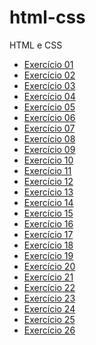 # html-css
 HTML e CSS
- [Exercício 01][1]
- [Exercício 02][2]
- [Exercício 03][3]
- [Exercício 04][4]
- [Exercício 05][5]
- [Exercício 06][6]
- [Exercício 07][7]
- [Exercício 08][8]
- [Exercício 09][9]
- [Exercício 10][10]
- [Exercício 11][11]
- [Exercício 12][12]
- [Exercício 13][13]
- [Exercício 14][14]
- [Exercício 15][15]
- [Exercício 16][16]
- [Exercício 17][17]
- [Exercício 18][18]
- [Exercício 19][19]
- [Exercício 20][20]
- [Exercício 21][21]
- [Exercício 22][22]
- [Exercício 23][23]
- [Exercício 24][24]
- [Exercício 25][25]
- [Exercício 26][26]
  

[1]: ex001
[2]: ex002
[3]: ex003
[4]: ex004
[5]: ex001
[6]: ex002
[7]: ex003
[8]: ex004
[9]: ex001
[10]: ex002
[11]: ex003
[12]: ex004
[13]: ex001
[14]: ex002
[15]: ex003
[16]: ex004
[17]: ex003
[18]: ex004
[19]: ex001
[20]: ex002
[21]: ex003
[22]: ex004
[23]: ex001
[24]: ex002
[25]: ex003
[26]: ex004
